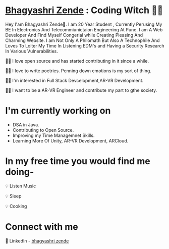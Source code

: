 

# [Bhagyashri Zende](https://github.com/bhagya3009) : Coding Witch 🧝‍♂️

Hey I'am Bhagyashri Zende👋. I am 20 Year Student , Currently Perusing My BE In Electronics And Telecommiunictaion Engineering At Pune. I am A Web Developer And Find Myself Congerial while Creating Pleasing And Charming Website. I am Not Only A Philomath But Also A Technophile And Loves To Loiter My Time In Listening EDM's and Having a Security Research In Various Vulnerabilities.

👩‍💻 I love open source and has started contributing in it since a while.

👩‍💻 I love to write poetries. Penning down emotions is my sort of thing.

👩‍💻 I'm interested in Full Stack Devcelopment,AR-VR Development.

👩‍💻 I want to be a AR-VR Engineer and contribute my part to gthe society.

# I'm currently working on

- DSA in Java.
- Contributing to Open Source.
- Improving my Time Managemnet Skills.
- Learning More Of Unity, AR-VR Development, ARCloud.

# In my free time you would find me doing-

💡 Listen Music

💡 Sleep

💡 Cooking

# Connect with me 



🔗 LinkedIn - [bhagyashri zende](https://www.linkedin.com/in/bhagyashri-zende-308b6b214/)

